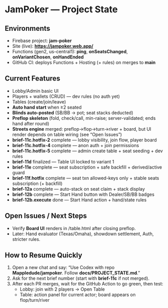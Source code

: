 # JamPoker — Project State

## Environments
- Firebase project: **jam-poker**
- Site (live): **https://jampoker.web.app/**
- Functions (gen2, us-central1): **ping**, **onSeatsChanged**, **onVariantChosen**, **onHandEnded**
- GitHub CI: deploys Functions + Hosting (+ rules) on merges to **main**

## Current Features
- Lobby/Admin basic UI
- Players + wallets (CRUD) — dev rules (no auth yet)
- Tables (create/join/leave)
- **Auto hand start** when ≥2 seated
- **Blinds auto-posted** (SB/BB → pot; seat stacks deducted)
- **Preflop skeleton** (fold, check/call, min-raise; server-validated; ends hand after round)
- **Streets engine** merged: preflop→flop→turn→river + board, but UI render depends on table wiring (see “Open Issues”)
- **brief-11c.hotfix-2** complete — lobby visibility, join flow, player board
- **brief-11c.hotfix-4** complete — anon auth + join permissions
- **brief-11c.hotfix-5** complete — admin create table + seat seeding + dev rules
- **brief-11d** finalized — Table UI locked to variant 1
- **brief-11e** complete — seat subscription + safe backfill + derived/active guard
- **brief-11f.hotfix** complete — seat txn allowed-keys only + stable seats subscription (+ backfill)
- **brief-12a** complete — auto-stack on seat claim + stack display
- **brief-12b** complete — Start Hand button with Dealer/SB/BB badges
- **brief-12b.execute** done — Start Hand action + hand/state rules

## Open Issues / Next Steps
- Verify **Board UI** renders in /table.html after closing preflop.
- Later: Hand evaluator (Texas/Omaha), showdown settlement, Auth, stricter rules.

## How to Resume Quickly
1. Open a new chat and say: “Use Codex with repo **Mappledude/jampoker**. Follow **docs/PROJECT_STATE.md**.”
2. Ask for the next brief number (start with **brief-11c** if not merged).
3. After each PR merges, wait for the GitHub Action to go green, then test:
   - Lobby: join with 2 players → Open Table
   - Table: action panel for current actor; board appears on flop/turn/river
